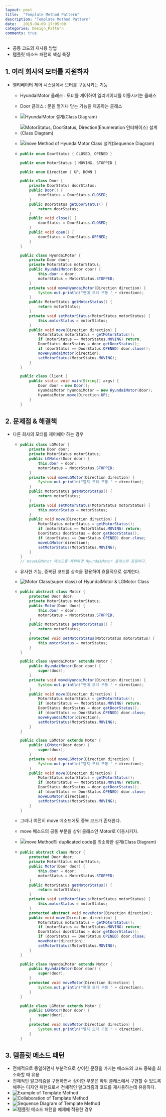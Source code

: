```yaml
---
layout: post
title:  "Template Method Pattern"
description: "Template Method Pattern"
date:   2019-04-09 17:05:00
categories: Design_Pattern
comments: true
---
```

- 공통 코드의 재사용 방법
- 템플릿 메소드 패턴의 핵심 특징

## 1. 여러 회사의 모터를 지원하자

- 엘리베이터 제어 시스템에서 모터를 구동시키는 기능

  - HyundaiMotor 클래스 : 모터를 제어하여 엘리베이터를 이동시키는 클래스

  - Door 클래스 : 문을 열거나 닫는 기능을 제공하는 클래스

  - ![HyundaiMotor 설계(Class Diagram)](../../assets/Design_Pattern/51.PNG)

  - ![MotorStatus, DoorStatus, Direction(Enumeration 인터페이스) 설계(Class Diagram)](../../assets/Design_Pattern/52.PNG)

  - ![move Method of HyundaiMotor Class 설계(Sequence Diagram)](../../assets/Design_Pattern/53.PNG)

  - ```java
    public enum DoorStatus { CLOSED, OPENED }
    
    public enum MotorStatus { MOVING, STOPPED }
    
    public enum Direction { UP, DOWN }
    
    public class Door {
        private DoorStatus doorStatus;
        public Door() {
            doorStatus = DoorStatus.CLOSED;
        }
        public DoorStatus getDoorStatus() {
            return doorStatus;
        }
        public void close() {
            doorStatus = DoorStatus.CLOSED;
        }
        public void open() {
            doorStatus = DoorStatus.OPENED;
        }
    }
    
    public class HyundaiMotor {
        private Door door;
        private MotorStatus motorStatus;
        public HyundaiMotor(Door door) {
            this.door = door;
            motorStatus = MotorStatus.STOPPED;
        }
        private void moveHyundaiMotor(Direction direction) {
            System.out.println("현대 모터 구동 " + direction);
        }
        public MotorStatus getMotorStatus() {
            return motorStatus;
        }
        private void setMotorStatus(MotorStatus motorStatus) {
            this.motorStatus = motorStatus;
        }
        public void move(Direction direction) {
            MotorStatus motorStatus = getMotorStatus();
            if (motorStatus == MotorStatus.MOVING) return;
            DoorStatus doorStatus = door.getDoorStatus();
            if (doorStatus == DoorStatus.OPENED) door.close();
            moveHyundaiMotor(direction);
            setMotorStatus(MotorStatus.MOVING);
        }
    }
    
    public class Client {
        public static void main(String[] args) {
            Door door = new Door();
            HyundaiMotor hyundaiMotor = new HyundaiMotor(door);
            hyundaiMotor.move(Direction.UP);
        }
    }
    ```

## 2. 문제점 & 해결책

- 다른 회사의 모터를 제어해야 하는 경우

  - ```java
    public class LGMotor {
        private Door door;
        private MotorStatus motorStatus;
        public LGMotor(Door door) {
            this.door = door;
            motorStatus = MotorStatus.STOPPED;
        }
        private void moveLGMotor(Direction direction) {
            System.out.println("엘지 모터 구동 " + direction);
        }
        public MotorStatus getMotorStatus() {
            return motorStatus;
        }
        private void setMotorStatus(MotorStatus motorStatus) {
            this.motorStatus = motorStatus;
        }
        public void move(Direction direction) {
            MotorStatus motorStatus = getMotorStatus();
            if (motorStatus == MotorStatus.MOVING) return;
            DoorStatus doorStatus = door.getDoorStatus();
            if (doorStatus == DoorStatus.OPENED) door.close;
            moveLGMotor(direction);
            setMotorStatus(MotorStatus.MOVING);
        }
    }
    // moveLGMotor 메소드를 제외하면 HyundaiMotor 클래스와 동일하다.
    ```

  - 유사한 기능, 중복된 코드를 상속을 활용하여 효율적으로 설계한다.

  - ![Motor Class(super class) of HyundaiMotor & LGMotor Class](../../assets/Design_Pattern/54.PNG)

  - ```java
    public abstract class Motor {
        protected Door door;
        private MotorStatus motorStatus;
        public Motor(Door door) {
            this.door = door;
            motorStatus = MotorStatus.STOPPED;
        }
        public MotorStatus getMotorStatus() {
            return motorStatus;
        }
        protected void setMotorStatus(MotorStatus motorStatus) {
            this.motorStatus = motorStatus;
        }
    }
    
    public class HyundaiMotor extends Motor {
        public HyundaiMotor(Door door) {
            super(door);
        }
        private void moveHyundaiMotor(Direction direction) {
            System.out.println("현대 모터 구동 " + direction);
        }
        public void move(Direction direction) {
            MotorStatus motorStatus = getMotorStatus();
            if (motorStatus == MotorStatus.MOVING) return;
            DoorStatus doorStatus = door.getDoorStatus();
            if (doorStatus == DoorStatus.OPENED) door.close;
            moveHyundaiMotor(direction);
            setMotorStatus(MotorStatus.MOVING);
        }
    }
    
    public class LGMotor extends Motor {
        public LGMotor(Door door) {
            super(door);
        }
        private void moveLGMotor(Direction direction) {
            System.out.println("엘지 모터 구동 " + direction);
        }
        public void move(Direction direction) {
            MotorStatus motorStatus = getMotorStatus();
            if (motorStatus == MotorStatus.MOVING) return;
            DoorStatus doorStatus = door.getDoorStatus();
            if (doorStatus == DoorStatus.OPENED) door.close;
            moveLGMotor(direction);
            setMotorStatus(MotorStatus.MOVING);
        }
    }
    ```

  - 그러나 여전히 move 메소드에도 중복 코드가 존재한다.

  - move 메소드의 공통 부분을 상위 클래스인 Motor로 이동시키자.

  - ![move Method의 duplicated code를 최소화한 설계(Class Diagram)](../../assets/Design_Pattern/55.PNG)

  - ```java
    public abstract class Motor {
        protected Door door;
        private MotorStatus motorStatus;
        public Motor(Door door) {
            this.door = door;
            motorStatus = MotorStatus.STOPPED;
        }
        public MotorStatus getMotorStatus() {
            return motorStatus;
        }
        private void setMotorStatus(MotorStatus motorStatus) {
            this.motorStatus = motorStatus;
        }
        protected abstract void moveMotor(Direction direction);
        public void move(Direction direction) {
            MotorStatus motorStatus = getMotorStatus();
            if (motorStatus == MotorStatus.MOVING) return;
            DoorStatus doorStatus = door.getDoorStatus();
            if (doorStatus == DoorStatus.OPENED) door.close;
            moveMotor(direction);
            setMotorStatus(MotorStatus.MOVING);
        }
    }
    
    public class HyundaiMotor extends Motor {
        public HyundaiMotor(Door door) {
            super(door);
        }
        protected void moveMotor(Direction direction) {
            System.out.println("현대 모터 구동 " + direction);
        }
    }
    
    public class LGMotor extends Motor {
        public LGMotor(Door door) {
            super(door);
        }
        protected void moveMotor(Direction direction) {
            System.out.println("엘지 모터 구동 " + direction);
        }
    }
    ```

## 3. 템플릿 메소드 패턴

- 전체적으로 동일하면서 부분적으로 상이한 문장을 가지는 메소드의 코드 중복을 최소화할 때 유용
- 전체적인 알고리즘을 구현하면서 상이한 부분은 하위 클래스에서 구현할 수 있도록 해주는 디자인 패턴으로서 전체적인 알고리즘의 코드를 재사용하는데 유용하다.
- ![Example of Template Method](../../assets/Design_Pattern/56.PNG)
- ![Collaboration of Template Method](../../assets/Design_Pattern/57.PNG)
- ![Sequence Diagram of Template Method](../../assets/Design_Pattern/58.PNG)
- ![템플릿 메소드 패턴을 예제에 적용한 경우](../../assets/Design_Pattern/59.PNG)
